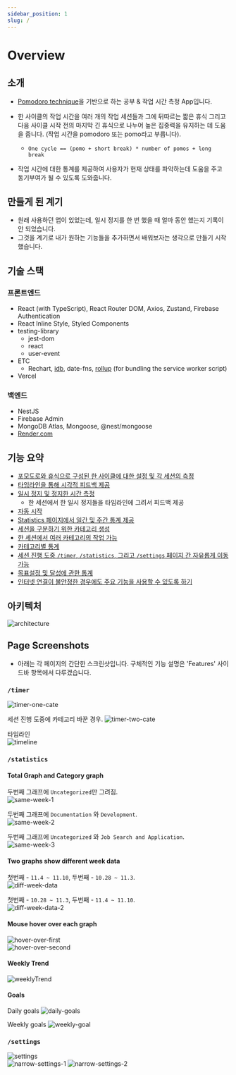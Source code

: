 ```yaml
---
sidebar_position: 1
slug: /
---
```


# Overview

## 소개

- [Pomodoro technique](https://ko.wikipedia.org/wiki/%ED%8F%AC%EB%AA%A8%EB%8F%84%EB%A1%9C_%EA%B8%B0%EB%B2%95)을 기반으로 하는 공부 & 작업 시간 측정 App입니다.
- 한 사이클의 작업 시간을 여러 개의 작업 세션들과 그에 뒤따르는 짧은 휴식 그리고 다음 사이클 시작 전의 마지막 긴 휴식으로 나누어 높은 집중력을 유지하는 데 도움을 줍니다.
  (작업 시간을 pomodoro 또는 pomo라고 부릅니다).

  - `One cycle == (pomo + short break) * number of pomos + long break`

- 작업 시간에 대한 통계를 제공하여 사용자가 현재 상태를 파악하는데 도움을 주고 동기부여가 될 수 있도록 도와줍니다.

## 만들게 된 계기

- 원래 사용하던 앱이 있었는데, 일시 정지를 한 번 했을 때 얼마 동안 했는지 기록이 안 되었습니다.
- 그것을 계기로 내가 원하는 기능들을 추가하면서 배워보자는 생각으로 만들기 시작했습니다.

## 기술 스택

### 프론트엔드

- React (with TypeScript), React Router DOM, Axios, Zustand, Firebase Authentication
- React Inline Style, Styled Components
- testing-library
  - jest-dom
  - react
  - user-event
- ETC
  - Rechart, [idb](https://github.com/jakearchibald/idb), date-fns, [rollup](https://rollupjs.org) (for bundling the service worker script)
- Vercel

### 백엔드

- NestJS
- Firebase Admin
- MongoDB Atlas, Mongoose, @nest/mongoose
- [Render.com](https://render.com)

## 기능 요약

- [포모도로와 휴식으로 구성된 한 사이클에 대한 설정 및 각 세션의 측정](https://pomodoro-doc.vercel.app/features#settings)
- [타임라인을 통해 시각적 피드백 제공](https://pomodoro-doc.vercel.app/features#timeline)
- [일시 정지 및 정지한 시간 측정](https://pomodoro-doc.vercel.app/features#time-countdown-and-pause)
  - 한 세션에서 한 일시 정지들을 타임라인에 그려서 피드백 제공
- [자동 시작](https://pomodoro-doc.vercel.app/features#autostart)
- [Statistics 페이지에서 일간 및 주간 통계 제공](https://pomodoro-doc.vercel.app/features#statistics)
- [세션을 구분하기 위한 카테고리 생성](https://pomodoro-doc.vercel.app/features#settings)
- [한 세션에서 여러 카테고리의 작업 가능](https://pomodoro-doc.vercel.app/features#categorized-sessions)
- [카테고리별 통계](https://pomodoro-doc.vercel.app/features#total-graph)
- [세션 진행 도중 `/timer`, `/statistics`, 그리고 `/settings` 페이지 간 자유롭게 이동 가능](https://pomodoro-doc.vercel.app/problem-solving#%ED%95%9C-%EC%84%B8%EC%85%98%EC%9D%B4-%EC%A7%84%ED%96%89-%EC%A4%91%EC%9D%BC-%EB%95%8Cpomo-or-break-%EA%B4%80%EA%B3%84%EC%97%86%EC%9D%B4-%EB%8B%A4%EB%A5%B8-%ED%8E%98%EC%9D%B4%EC%A7%80%EB%93%A4%EC%9D%84-%EC%9E%90%EC%9C%A0%EB%A1%AD%EA%B2%8C-%EB%B0%A9%EB%AC%B8%ED%95%A0-%EC%88%98-%EC%9E%88%EB%8F%84%EB%A1%9D-%ED%95%98%EB%8A%94-%EA%B2%83)
- [목표설정 및 달성에 관한 통계](https://pomodoro-doc.vercel.app/features#goal)
- [인터넷 연결이 불안정한 경우에도 주요 기능을 사용할 수 있도록 하기](https://pomodoro-doc.vercel.app/features#network-disconnection-handling)

## 아키텍처

![architecture](./img/architecture.png)

## Page Screenshots

- 아래는 각 페이지의 간단한 스크린샷입니다. 구체적인 기능 설명은 'Features' 사이드바 항목에서 다루겠습니다.

### `/timer`

![timer-one-cate](./img/timer-one-cate.png)

세션 진행 도중에 카테고리 바꾼 경우.
![timer-two-cate](./img/timer-two-cate.png)

타임라인  
![timeline](./img/timeline.png)

### `/statistics`

#### Total Graph and Category graph

두번째 그래프에 `Uncategorized`만 그려짐.  
![same-week-1](./img/same-w-1.png)

두번째 그래프에 `Documentation` 와 `Development`.  
![same-week-2](./img/same-w-2.png)

두번째 그래프에 `Uncategorized` 와 `Job Search and Application`.  
![same-week-3](./img/same-w-3.png)

#### Two graphs show different week data

첫번째 - `11.4 ~ 11.10`, 두번째 - `10.28 ~ 11.3`.  
![diff-week-data](./img/diff-w-1.png)

첫번째 - `10.28 ~ 11.3`, 두번째 - `11.4 ~ 11.10`.  
![diff-week-data-2](./img/diff-w-2.png)

#### Mouse hover over each graph

![hover-over-first](./img/hover-1.png)  
![hover-over-second](./img/hover-2.png)

#### Weekly Trend

![weeklyTrend](./img/weeklyTrend.png)

#### Goals

Daily goals
![daily-goals](./img/daily-goals.png)

Weekly goals
![weekly-goal](./img/weekly-goal.png)

### `/settings`

![settings](./img/settings-with-goal.png)  
![narrow-settings-1](./img/narrow-settings-1.png)
![narrow-settings-2](./img/narrow-settings-2.png)
